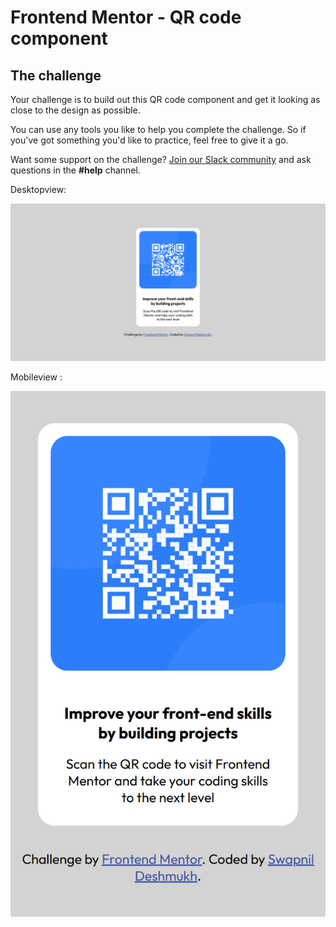 # Frontend Mentor - QR code component

## The challenge

Your challenge is to build out this QR code component and get it looking as close to the design as possible.

You can use any tools you like to help you complete the challenge. So if you've got something you'd like to practice, feel free to give it a go.

Want some support on the challenge? [Join our Slack community](https://www.frontendmentor.io/slack) and ask questions in the **#help** channel.



Desktopview:

![Design preview for the QR code component coding challenge](./images/desktop-view.png)

Mobileview :

![Design preview for the QR code component coding challenge](./images/mobile-view.png)
 
